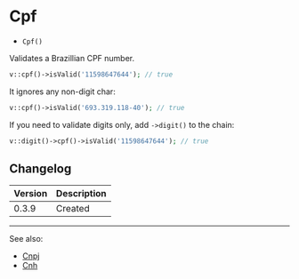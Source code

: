 # Cpf

- `Cpf()`

Validates a Brazillian CPF number.

```php
v::cpf()->isValid('11598647644'); // true
```

It ignores any non-digit char:

```php
v::cpf()->isValid('693.319.118-40'); // true
```

If you need to validate digits only, add `->digit()` to
the chain:

```php
v::digit()->cpf()->isValid('11598647644'); // true
```

## Changelog

Version | Description
--------|-------------
  0.3.9 | Created

***
See also:

- [Cnpj](Cnpj.md)
- [Cnh](Cnh.md)
